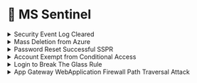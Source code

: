 # 👺 MS Sentinel

<details>

<summary>Security Event Log Cleared </summary>

```kusto
// MITRE T1070 Indicator Removal on the host

let timeframe =1d;
SecurityEvent
| where TimeGenerated >= ago(timeframe)
| where EventID == 1102 and EventSourceName == "Microsoft-Windows-Eventlog"
| sumarize StartTimeUtc = min(TimeGenerated), EndTimeUtc = max(TimeGenerated), EventCount = count() by computer, Account, EventID, Activity
```

</details>

<details>

<summary>Mass Deletion from Azure </summary>

```kusto
// MITRE : T1485

let starttym = 10d;
let endtym = 1d;
let tymframe = 1h;
let TotalEventsThreshold = 20;
let TimeSeriesData = 
AzureActivity
| where TimeGenerated between (startofday(ago(starttime)) .. startofday(ago(endtime)))
| where OperationNameValue endswith "delete"
```

</details>

<details>

<summary>Password Reset Successful SSPR </summary>

```kusto
// Some code

set query_now = datetime(2025-03-21T03:37:32.566);
AuditLogs
| where operationName contains "self-service password reset flow activity" and ResultDescription contains "user successfully reset password"
| project InitiatedBy.user.ipAddress
```

</details>

<details>

<summary>Account Exempt from Conditional Access </summary>

```kusto
// Some code

SigninLogs
| where ConditionalAccessStatus != "success"
| where AppDisplayName contains "azure" 
     and AuthenticationContextClassReferences  !contains "previouslySatisfied"
     and isontempty(AlternatesSignInName)
     and crossTenantAccessType != "b2bcollaboration" and CrossTenantAccessType != "passthrough"
     
| project AlternatesSignInName
| where status !contains "50140" and AuthenticationDetails contains "success"
| distinct AlternateSignInName, userType, crossTenantAccessType, AppDisplayName
  

```

</details>

<details>

<summary>Login to Break The Glass Rule </summary>

```kusto
// Some code

SigninLogs
| where userPrincipalName contains "az-ind-breakglass-gp-1" or userPrincipalName contains "az-in-breakglass-gp-2"
| project Identity, userDisplayName, Location, LocationDetails, IPAddress, ClientAppUsed, ConditionalAccessStatus, DeviceDetail, RiskState
```

</details>

<details>

<summary>App Gateway WebApplication Firewall Path Traversal Attack </summary>

```kusto
// Some code

let Threshold = 1; 
AzureDiagnostics 
| where ResourceProvider == "Microsoft.Network" and Category == "ApplicationGatewayFirewallLog"
| where Message has "Path Traversal Attack"
| project 
   transactionId_g,
   hostname_s,
   requesUrl_s,
   TimeGenerated,
   clientIp_s,
   Message,
   details_message_s,
   details_data_s
| join kind = inner(
   AzureDiagnostics
   | where ResourceProvider == "Microsoft.Network" and Category == "ApplicationGatewayFirewallLog"
   | where action_s == "Allowed")
   on transactionId_g
| extend uri = strcat(hostname_s, requesturi_s)
| summarize
  StartTime = min(TimeGenerated),
  EndTime = max(TimeGenerated),
  TransactionID = make_set(trabsactionId_g, 100),
  Message = make_set(Message, 100),
  Detail_Message = make_set(details_message_s,100),
  Detail_Data = make_set(details_data_s, 100),
  Total_TransactionId = dcount(transactionId_g)
  by clientIp_s, uri, action_s
| where Total_TransactionId >= Threshold
| join kind=leftanti _getWatchlist("Whitelist_IP") on $left.clientIp_s == $right.IP
```

</details>

